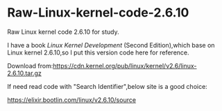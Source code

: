 # Raw-Linux-kernel-code-2.6.10
Raw Linux kernel code 2.6.10 for study.

I have a book *Linux Kernel Development* (Second Edition),which base on Linux kernel 2.6.10,so I put this version code here for reference.

Download from:https://cdn.kernel.org/pub/linux/kernel/v2.6/linux-2.6.10.tar.gz

If need read code with "Search Identifier",below site is a good choice:

https://elixir.bootlin.com/linux/v2.6.10/source
